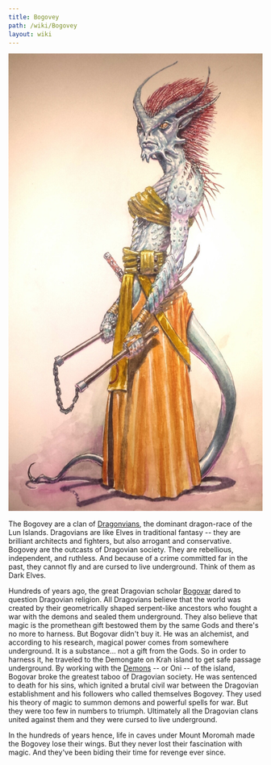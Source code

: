 ```yaml
---
title: Bogovey
path: /wiki/Bogovey
layout: wiki
---
```


![Bogovey](Bogovey.jpg "fig:Bogovey")

The Bogovey are a clan of [Dragonvians](/wiki/Dragovians "wikilink"), the dominant dragon-race of the Lun Islands. Dragovians are like Elves in traditional fantasy -- they are brilliant architects and fighters, but also arrogant and conservative. Bogovey are the outcasts of Dragovian society. They are rebellious, independent, and ruthless. And because of a crime committed far in the past, they cannot fly and are cursed to live underground. Think of them as Dark Elves.

Hundreds of years ago, the great Dragovian scholar [Bogovar](/wiki/Bogovar "wikilink") dared to question Dragovian religion. All Dragovians believe that the world was created by their geometrically shaped serpent-like ancestors who fought a war with the demons and sealed them underground. They also believe that magic is the promethean gift bestowed them by the same Gods and there's no more to harness. But Bogovar didn't buy it. He was an alchemist, and according to his research, magical power comes from somewhere underground. It is a substance… not a gift from the Gods. So in order to harness it, he traveled to the Demongate on Krah island to get safe passage underground. By working with the [Demons](/wiki/Oni "wikilink") -- or Oni -- of the island, Bogovar broke the greatest taboo of Dragovian society. He was sentenced to death for his sins, which ignited a brutal civil war between the Dragovian establishment and his followers who called themselves Bogovey. They used his theory of magic to summon demons and powerful spells for war. But they were too few in numbers to triumph. Ultimately all the Dragovian clans united against them and they were cursed to live underground.

In the hundreds of years hence, life in caves under Mount Moromah made the Bogovey lose their wings. But they never lost their fascination with magic. And they've been biding their time for revenge ever since.